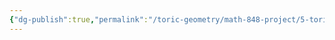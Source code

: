 ```yaml
---
{"dg-publish":true,"permalink":"/toric-geometry/math-848-project/5-toric-manifolds/","dgHomeLink":true,"dgPassFrontmatter":false}
---
```

